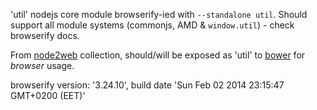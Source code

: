 'util' nodejs core module browserify-ied with `--standalone util`. Should support all module systems (commonjs, AMD & `window.util`) - check browserify docs.

From [node2web](http://github.com/anodynos/node2web) collection,
should/will be exposed as 'util' to [bower](http://bower.io) for *browser* usage.

browserify version: '3.24.10', build date 'Sun Feb 02 2014 23:15:47 GMT+0200 (EET)'